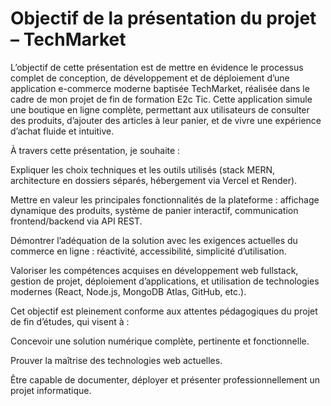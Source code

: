 # Objectif de la présentation du projet – TechMarket

L’objectif de cette présentation est de mettre en évidence le processus complet de conception, de développement et de déploiement d’une application e-commerce moderne baptisée TechMarket, réalisée dans le cadre de mon projet de fin de formation E2c Tic. Cette application simule une boutique en ligne complète, permettant aux utilisateurs de consulter des produits, d’ajouter des articles à leur panier, et de vivre une expérience d’achat fluide et intuitive.

À travers cette présentation, je souhaite :

Expliquer les choix techniques et les outils utilisés (stack MERN, architecture en dossiers séparés, hébergement via Vercel et Render).

Mettre en valeur les principales fonctionnalités de la plateforme : affichage dynamique des produits, système de panier interactif, communication frontend/backend via API REST.

Démontrer l’adéquation de la solution avec les exigences actuelles du commerce en ligne : réactivité, accessibilité, simplicité d’utilisation.

Valoriser les compétences acquises en développement web fullstack, gestion de projet, déploiement d’applications, et utilisation de technologies modernes (React, Node.js, MongoDB Atlas, GitHub, etc.).

Cet objectif est pleinement conforme aux attentes pédagogiques du projet de fin d’études, qui visent à :

Concevoir une solution numérique complète, pertinente et fonctionnelle.

Prouver la maîtrise des technologies web actuelles.

Être capable de documenter, déployer et présenter professionnellement un projet informatique.
